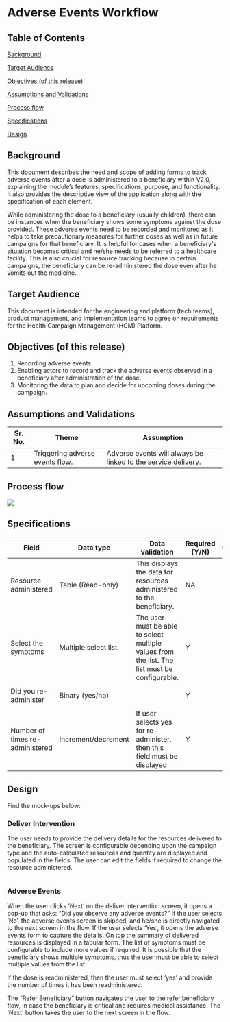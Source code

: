 # Adverse Events Workflow

## Table of Contents

[Background](adverse-events-workflow.md#background)

[Target Audience](adverse-events-workflow.md#target-audience)

[Objectives (of this release)](adverse-events-workflow.md#objectives)

[Assumptions and Validations](adverse-events-workflow.md#assumptions-and-validations)

[Process flow](adverse-events-workflow.md#process-flow)

[Specifications](adverse-events-workflow.md#specifications)

[Design](adverse-events-workflow.md#design)

## Background

This document describes the need and scope of adding forms to track adverse events after a dose is administered to a beneficiary within V2.0, explaining the module’s features, specifications, purpose, and functionality. It also provides the descriptive view of the application along with the specification of each element.

While administering the dose to a beneficiary (usually children), there can be instances when the beneficiary shows some symptoms against the dose provided. These adverse events need to be recorded and monitored as it helps to take precautionary measures for further doses as well as in future campaigns for that beneficiary. It is helpful for cases when a beneficiary's situation becomes critical and he/she needs to be referred to a healthcare facility. This is also crucial for resource tracking because in certain campaigns, the beneficiary can be re-administered the dose even after he vomits out the medicine. &#x20;

## Target Audience

This document is intended for the engineering and platform (tech teams), product management, and implementation teams to agree on requirements for the Health Campaign Management (HCM) Platform.

## Objectives (of this release)

1. Recording adverse events.&#x20;
2. Enabling actors to record and track the adverse events observed in a beneficiary after administration of the dose.
3. Monitoring the data to plan and decide for upcoming doses during the campaign.

## Assumptions and Validations

| Sr. No. | Theme                           | Assumption                                                    |
| ------- | ------------------------------- | ------------------------------------------------------------- |
| 1       | Triggering adverse events flow. | Adverse events will always be linked to the service delivery. |

## Process flow

![](https://lh6.googleusercontent.com/Z-qjw\_gzr9DmlVllaj0uVrFlbEVm7lw4RXcjAzzbQqKH0mF88zUPcvnHXRuGUhr0OFbL7LJK-ZNzAc4xAVEV2B90BOcHexofTAxupAuPiQZIG0jzvDvryNd3EHb9rlnUUvxAU-zf4mTzFdwuTGU13Iw)

## Specifications

| Field                            | Data type            | Data validation                                                                                | Required (Y/N) | Comments    |
| -------------------------------- | -------------------- | ---------------------------------------------------------------------------------------------- | -------------- | ----------- |
| Resource administered            | Table (Read-only)    | This displays the data for resources administered to the beneficiary.                          | NA             | <p><br></p> |
| Select the symptoms              | Multiple select list | The user must be able to select multiple values from the list.  The list must be configurable. | Y              | <p><br></p> |
| Did you re-administer            | Binary (yes/no)      | <p><br></p>                                                                                    | Y              | <p><br></p> |
| Number of times re-administered  | Increment/decrement  | If user selects yes for re-administer, then this field must be displayed                       | Y              | <p><br></p> |

## Design

Find the mock-ups below:

### Deliver Intervention

The user needs to provide the delivery details for the resources delivered to the beneficiary. The screen is configurable depending upon the campaign type and the auto-calculated resources and quantity are displayed and populated in the fields. The user can edit the fields if required to change the resource administered.

<figure><img src="../../../../.gitbook/assets/Screenshot 2023-07-18 at 11.35.30 AM.png" alt=""><figcaption></figcaption></figure>

### Adverse Events

When the user clicks ‘Next’ on the deliver intervention screen, it opens a pop-up that asks: “Did you observe any adverse events?” If the user selects ‘No’, the adverse events screen is skipped, and he/she is directly navigated to the next screen in the flow. If the user selects ‘Yes’, it opens the adverse events form to capture the details. On top the summary of delivered resources is displayed in a tabular form. The list of symptoms must be configurable to include more values if required. It is possible that the beneficiary shows multiple symptoms, thus the user must be able to select multiple values from the list.

If the dose is readministered, then the user must select ‘yes’ and provide the number of times it has been readministered.&#x20;

The “Refer Beneficiary” button navigates the user to the refer beneficiary flow, in case the beneficiary is critical and requires medical assistance. The ‘Next’ button takes the user to the next screen in the flow.

<figure><img src="../../../../.gitbook/assets/Screenshot 2023-07-18 at 11.29.51 AM.png" alt=""><figcaption></figcaption></figure>

<figure><img src="../../../../.gitbook/assets/Screenshot 2023-07-18 at 11.30.02 AM.png" alt=""><figcaption></figcaption></figure>
